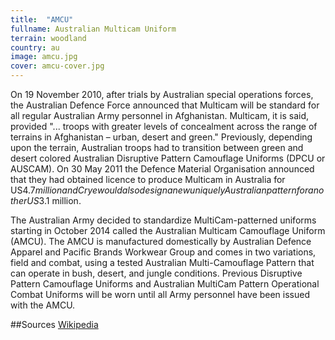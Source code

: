 ```yaml
---
title:  "AMCU"
fullname: Australian Multicam Uniform
terrain: woodland
country: au
image: amcu.jpg
cover: amcu-cover.jpg
---
```

On 19 November 2010, after trials by Australian special operations forces, the Australian Defence Force announced that Multicam will be standard for all regular Australian Army personnel in Afghanistan. Multicam, it is said, provided "... troops with greater levels of concealment across the range of terrains in Afghanistan – urban, desert and green." Previously, depending upon the terrain, Australian troops had to transition between green and desert colored Australian Disruptive Pattern Camouflage Uniforms (DPCU or AUSCAM). On 30 May 2011 the Defence Material Organisation announced that they had obtained licence to produce Multicam in Australia for US$4.7 million and Crye would also design a new uniquely Australian pattern for another US$3.1 million.

The Australian Army decided to standardize MultiCam-patterned uniforms starting in October 2014 called the Australian Multicam Camouflage Uniform (AMCU). The AMCU is manufactured domestically by Australian Defence Apparel and Pacific Brands Workwear Group and comes in two variations, field and combat, using a tested Australian Multi-Camouflage Pattern that can operate in bush, desert, and jungle conditions. Previous Disruptive Pattern Camouflage Uniforms and Australian MultiCam Pattern Operational Combat Uniforms will be worn until all Army personnel have been issued with the AMCU.

##Sources
[Wikipedia](https://en.wikipedia.org/wiki/MultiCam)
